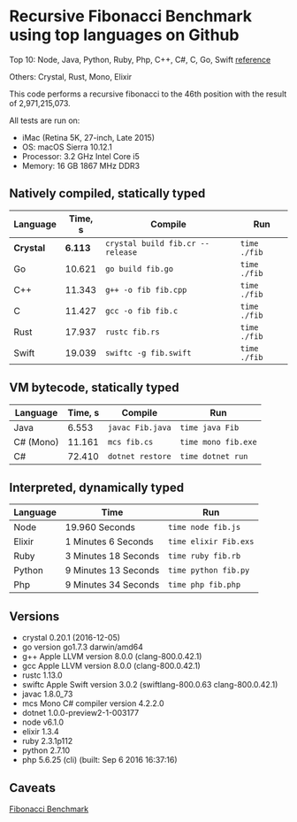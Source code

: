 # Recursive Fibonacci Benchmark using top languages on Github

Top 10: Node, Java, Python, Ruby, Php, C++, C#, C, Go, Swift [reference](http://www.techworm.net/2016/09/top-10-popular-programming-languages-github.html)

Others: Crystal, Rust, Mono, Elixir

This code performs a recursive fibonacci to the 46th position with the result of 2,971,215,073.

All tests are run on:
 - iMac (Retina 5K, 27-inch, Late 2015)
 - OS: macOS Sierra 10.12.1
 - Processor: 3.2 GHz Intel Core i5
 - Memory: 16 GB 1867 MHz DDR3

## Natively compiled, statically typed

| Language  | Time, s | Compile                          | Run          | 
|-----------|---------|----------------------------------|--------------|
|**Crystal**|**6.113**| `crystal build fib.cr --release` | `time ./fib` | 
| Go        | 10.621  | `go build fib.go`                | `time ./fib` |
| C++       | 11.343  | `g++ -o fib fib.cpp`             | `time ./fib` |
| C         | 11.427  | `gcc -o fib fib.c`               | `time ./fib` | 
| Rust      | 17.937  | `rustc fib.rs`                   | `time ./fib` | 
| Swift     | 19.039  | `swiftc -g fib.swift`            | `time ./fib` | 

## VM bytecode, statically typed

| Language  | Time, s | Compile          | Run                 | 
|-----------|---------|------------------|---------------------|
| Java      | 6.553   | `javac Fib.java` | `time java Fib`     |
| C# (Mono) | 11.161  | `mcs fib.cs`     | `time mono fib.exe` |
| C#        | 72.410  | `dotnet restore` | `time dotnet run`   |

## Interpreted, dynamically typed

| Language | Time                 | Run                  |
|----------|----------------------|----------------------|
| Node     | 19.960 Seconds       | `time node fib.js`   |
| Elixir   | 1 Minutes 6 Seconds  | `time elixir Fib.exs`|
| Ruby     | 3 Minutes 18 Seconds | `time ruby fib.rb`   |
| Python   | 9 Minutes 13 Seconds | `time python fib.py` |
| Php      | 9 Minutes 34 Seconds | `time php fib.php`   |

## Versions

- crystal 0.20.1 (2016-12-05)
- go version go1.7.3 darwin/amd64
- g++ Apple LLVM version 8.0.0 (clang-800.0.42.1)
- gcc Apple LLVM version 8.0.0 (clang-800.0.42.1)
- rustc 1.13.0
- swiftc Apple Swift version 3.0.2 (swiftlang-800.0.63 clang-800.0.42.1)
- javac 1.8.0_73
- mcs Mono C# compiler version 4.2.2.0
- dotnet 1.0.0-preview2-1-003177
- node v6.1.0
- elixir 1.3.4
- ruby 2.3.1p112
- python 2.7.10
- php 5.6.25 (cli) (built: Sep  6 2016 16:37:16)

## Caveats

[Fibonacci Benchmark](https://crystal-lang.org/2016/07/15/fibonacci-benchmark.html)


